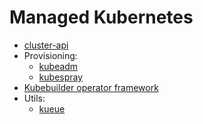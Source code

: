 # Managed Kubernetes

- [cluster-api](https://cluster-api.sigs.k8s.io/introduction.html)
- Provisioning: 
  - [kubeadm](https://kubernetes.io/docs/setup/production-environment/tools/kubeadm/create-cluster-kubeadm/)
  - [kubespray](https://github.com/kubernetes-sigs/kubespray/tree/master)
- [Kubebuilder operator framework](https://github.com/kubernetes-sigs/kubebuilder)
- Utils:
  - [kueue](https://github.com/kubernetes-sigs/kueue/tree/main)
